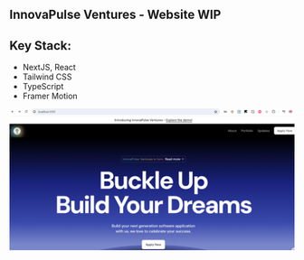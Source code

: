 ## InnovaPulse Ventures - Website WIP

  ## Key Stack:
  - NextJS, React
  - Tailwind CSS
  - TypeScript
  - Framer Motion

![Langing Page Demo](innova.png)
